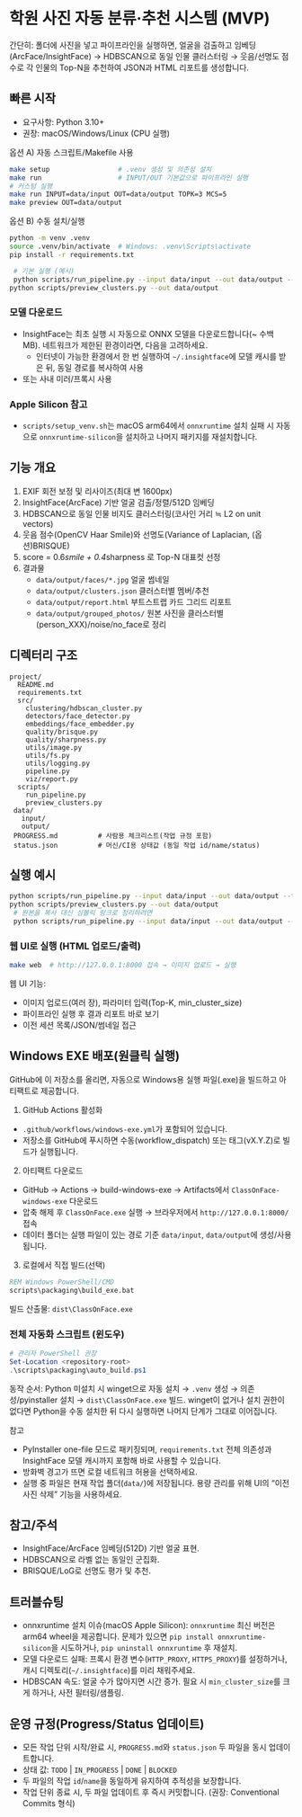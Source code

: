  # 학원 사진 자동 분류·추천 시스템 (MVP)

 간단히: 폴더에 사진을 넣고 파이프라인을 실행하면, 얼굴을 검출하고 임베딩(ArcFace/InsightFace) → HDBSCAN으로 동일 인물 클러스터링 → 웃음/선명도 점수로 각 인물의 Top-N을 추천하여 JSON과 HTML 리포트를 생성합니다.

## 빠른 시작

- 요구사항: Python 3.10+
- 권장: macOS/Windows/Linux (CPU 실행)

옵션 A) 자동 스크립트/Makefile 사용
```bash
make setup                 # .venv 생성 및 의존성 설치
make run                   # INPUT/OUT 기본값으로 파이프라인 실행
# 커스텀 실행
make run INPUT=data/input OUT=data/output TOPK=3 MCS=5
make preview OUT=data/output
```

옵션 B) 수동 설치/실행
```bash
python -m venv .venv
source .venv/bin/activate  # Windows: .venv\Scripts\activate
pip install -r requirements.txt

 # 기본 실행 (예시)
 python scripts/run_pipeline.py --input data/input --out data/output --topk 3 --min-cluster-size 5
python scripts/preview_clusters.py --out data/output
```

### 모델 다운로드
 - InsightFace는 최초 실행 시 자동으로 ONNX 모델을 다운로드합니다(~ 수백 MB). 네트워크가 제한된 환경이라면, 다음을 고려하세요.
   - 인터넷이 가능한 환경에서 한 번 실행하여 `~/.insightface`에 모델 캐시를 받은 뒤, 동일 경로를 복사하여 사용
  - 또는 사내 미러/프록시 사용

### Apple Silicon 참고
- `scripts/setup_venv.sh`는 macOS arm64에서 `onnxruntime` 설치 실패 시 자동으로 `onnxruntime-silicon`을 설치하고 나머지 패키지를 재설치합니다.

 ## 기능 개요

 1) EXIF 회전 보정 및 리사이즈(최대 변 1600px)
 2) InsightFace(ArcFace) 기반 얼굴 검출/정렬/512D 임베딩
 3) HDBSCAN으로 동일 인물 비지도 클러스터링(코사인 거리 ≒ L2 on unit vectors)
 4) 웃음 점수(OpenCV Haar Smile)와 선명도(Variance of Laplacian, (옵션)BRISQUE)
 5) score = 0.6*smile + 0.4*sharpness 로 Top-N 대표컷 선정
 6) 결과물
    - `data/output/faces/*.jpg` 얼굴 썸네일
    - `data/output/clusters.json` 클러스터별 멤버/추천
    - `data/output/report.html` 부트스트랩 카드 그리드 리포트
    - `data/output/grouped_photos/` 원본 사진을 클러스터별(person_XXX)/noise/no_face로 정리

## 디렉터리 구조

 ```
 project/
   README.md
   requirements.txt
   src/
     clustering/hdbscan_cluster.py
     detectors/face_detector.py
     embeddings/face_embedder.py
     quality/brisque.py
     quality/sharpness.py
     utils/image.py
     utils/fs.py
     utils/logging.py
     pipeline.py
     viz/report.py
   scripts/
     run_pipeline.py
     preview_clusters.py
  data/
    input/
    output/
  PROGRESS.md          # 사람용 체크리스트(작업 규정 포함)
  status.json          # 머신/CI용 상태값 (동일 작업 id/name/status)
 ```

## 실행 예시

```bash
python scripts/run_pipeline.py --input data/input --out data/output --topk 3 --min-cluster-size 5
python scripts/preview_clusters.py --out data/output
 # 원본을 복사 대신 심볼릭 링크로 정리하려면
 python scripts/run_pipeline.py --input data/input --out data/output --link-originals
```

### 웹 UI로 실행 (HTML 업로드/출력)
```bash
make web  # http://127.0.0.1:8000 접속 → 이미지 업로드 → 실행
```
웹 UI 기능:
- 이미지 업로드(여러 장), 파라미터 입력(Top-K, min_cluster_size)
- 파이프라인 실행 후 결과 리포트 바로 보기
- 이전 세션 목록/JSON/썸네일 접근

## Windows EXE 배포(원클릭 실행)

GitHub에 이 저장소를 올리면, 자동으로 Windows용 실행 파일(.exe)을 빌드하고 아티팩트로 제공합니다.

1) GitHub Actions 활성화
- `.github/workflows/windows-exe.yml`가 포함되어 있습니다.
- 저장소를 GitHub에 푸시하면 수동(workflow_dispatch) 또는 태그(vX.Y.Z)로 빌드가 실행됩니다.

2) 아티팩트 다운로드
- GitHub → Actions → build-windows-exe → Artifacts에서 `ClassOnFace-windows-exe` 다운로드
- 압축 해제 후 `ClassOnFace.exe` 실행 → 브라우저에서 `http://127.0.0.1:8000/` 접속
- 데이터 폴더는 실행 파일이 있는 경로 기준 `data/input`, `data/output`에 생성/사용됩니다.

3) 로컬에서 직접 빌드(선택)
```bat
REM Windows PowerShell/CMD
scripts\packaging\build_exe.bat
```
빌드 산출물: `dist\ClassOnFace.exe`

### 전체 자동화 스크립트 (윈도우)
```powershell
# 관리자 PowerShell 권장
Set-Location <repository-root>
.\scripts\packaging\auto_build.ps1
```
동작 순서: Python 미설치 시 winget으로 자동 설치 → `.venv` 생성 → 의존성/pyinstaller 설치 → `dist\ClassOnFace.exe` 빌드. winget이 없거나 설치 권한이 없다면 Python을 수동 설치한 뒤 다시 실행하면 나머지 단계가 그대로 이어집니다.

참고
- PyInstaller one-file 모드로 패키징되며, `requirements.txt` 전체 의존성과 InsightFace 모델 캐시까지 포함해 바로 사용할 수 있습니다.
- 방화벽 경고가 뜨면 로컬 네트워크 허용을 선택하세요.
- 실행 중 파일은 현재 작업 폴더(`data/`)에 저장됩니다. 용량 관리를 위해 UI의 “이전 사진 삭제” 기능을 사용하세요.

## 참고/주석
 - InsightFace/ArcFace 임베딩(512D) 기반 얼굴 표현.
 - HDBSCAN으로 라벨 없는 동일인 군집화.
 - BRISQUE/LoG로 선명도 평가 및 추천.

## 트러블슈팅
 - onnxruntime 설치 이슈(macOS Apple Silicon): `onnxruntime` 최신 버전은 arm64 wheel을 제공합니다. 문제가 있으면 `pip install onnxruntime-silicon`을 시도하거나, `pip uninstall onnxruntime` 후 재설치.
 - 모델 다운로드 실패: 프록시 환경 변수(`HTTP_PROXY`, `HTTPS_PROXY`)를 설정하거나, 캐시 디렉토리(`~/.insightface`)를 미리 채워주세요.
- HDBSCAN 속도: 얼굴 수가 많아지면 시간 증가. 필요 시 `min_cluster_size`를 크게 하거나, 사전 필터링/샘플링.

## 운영 규정(Progress/Status 업데이트)
- 모든 작업 단위 시작/완료 시, `PROGRESS.md`와 `status.json` 두 파일을 동시 업데이트합니다.
- 상태 값: `TODO` | `IN_PROGRESS` | `DONE` | `BLOCKED`
- 두 파일의 작업 `id`/`name`을 동일하게 유지하여 추적성을 보장합니다.
- 작업 단위 종료 시, 두 파일 업데이트 후 즉시 커밋합니다. (권장: Conventional Commits 형식)
